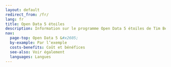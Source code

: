 ```yaml
---
layout: default
redirect_from: /fr/
lang: fr
title: Open Data 5 étoiles
description: Information sur le programme Open Data 5 étoiles de Tim Berners-Lee
nav:
  page-top: Open Data 5 &#x2605;
  by-example: Par l’exemple
  costs-benefits: Coût et bénéfices
  see-also: Voir également
  languages: Langues
---
```

